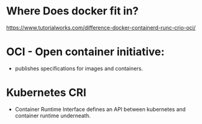 # Where Does docker fit in?

https://www.tutorialworks.com/difference-docker-containerd-runc-crio-oci/

# OCI - Open container initiative:
- publishes specifications for images and containers.

# Kubernetes CRI
- Container Runtime Interface defines an API between kubernetes and container runtime underneath.

 